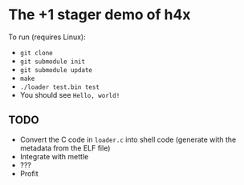 The +1 stager demo of h4x
=========================

To run (requires Linux):
  * `git clone`
  * `git submodule init`
  * `git submodule update`
  * `make`
  * `./loader test.bin test`
  * You should see `Hello, world!`


TODO
----

* Convert the C code in `loader.c` into shell code (generate with the metadata from the ELF file)
* Integrate with mettle
* ???
* Profit
